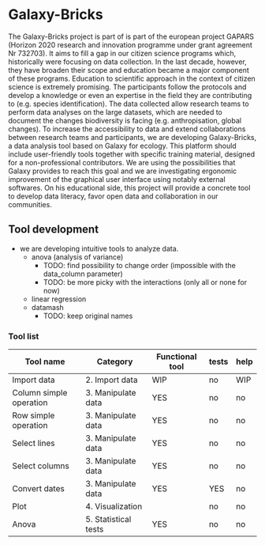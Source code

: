 # Galaxy-Bricks

The Galaxy-Bricks project is part of is part of the european project GAPARS (Horizon 2020 research and innovation programme under grant agreement Nr 732703). It aims to fill a gap in our citizen science programs which, historically were focusing on data collection. In the last decade, however, they have broaden their scope and education became a major component of these programs. Education to scientific approach in the context of citizen science is extremely promising. The participants follow the protocols and develop a knowledge or even an expertise in the field they are contributing to (e.g. species identification). The data collected allow research teams to perform data analyses on the large datasets, which are needed to document the changes biodiversity is facing (e.g. anthropisation, global changes).
To increase the accessibility to data and extend collaborations between research teams and participants, we are developing Galaxy-Bricks, a data analysis tool based on Galaxy for ecology. This platform should include user-friendly tools together with specific training material, designed for a non-professional contributors. We are using the possibilities that Galaxy provides to reach this goal and we are investigating ergonomic improvement of the graphical user interface using notably external softwares.
On his educational side, this project will provide a concrete tool to develop data literacy, favor open data and collaboration in our communities.

## Tool development

- we are developing intuitive tools to analyze data.
  - anova (analysis of variance)
    - TODO: find possibility to change order (impossible with the data_column parameter)
    - TODO: be more picky with the interactions (only all or none for now)
  - linear regression
  - datamash
    - TODO: keep original names


### Tool list

|Tool name                 | Category             | Functional tool | tests | help |
|--------------------------|----------------------|-----------------|-------|------|
| Import data              | 2. Import data       | WIP             | no    | WIP  |
| Column simple operation  | 3. Manipulate data   | YES             | no    | no   |
| Row simple operation     | 3. Manipulate data   | YES             | no    | no   |
| Select lines             | 3. Manipulate data   | YES             | no    | no   |
| Select columns           | 3. Manipulate data   | YES             | no    | no   |
| Convert dates            | 3. Manipulate data   | YES             | YES   | no   |
| Plot                     | 4. Visualization     |                 | no    | no   |
| Anova                    | 5. Statistical tests | YES             | no    | no   |
